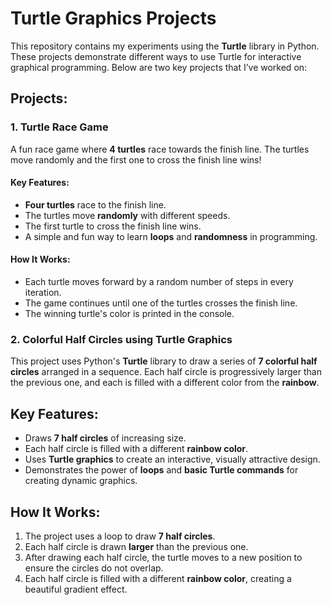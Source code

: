 # Turtle Graphics Projects

This repository contains my experiments using the **Turtle** library in Python. These projects demonstrate different ways to use Turtle for interactive graphical programming. Below are two key projects that I’ve worked on:

## Projects:

### 1. Turtle Race Game
A fun race game where **4 turtles** race towards the finish line. The turtles move randomly and the first one to cross the finish line wins!

#### Key Features:
- **Four turtles** race to the finish line.
- The turtles move **randomly** with different speeds.
- The first turtle to cross the finish line wins.
- A simple and fun way to learn **loops** and **randomness** in programming.

#### How It Works:
- Each turtle moves forward by a random number of steps in every iteration.
- The game continues until one of the turtles crosses the finish line.
- The winning turtle's color is printed in the console.
 ### 2. Colorful Half Circles using Turtle Graphics
This project uses Python's **Turtle** library to draw a series of **7 colorful half circles** arranged in a sequence. Each half circle is progressively larger than the previous one, and each is filled with a different color from the **rainbow**.
## Key Features:
- Draws **7 half circles** of increasing size.
- Each half circle is filled with a different **rainbow color**.
- Uses **Turtle graphics** to create an interactive, visually attractive design.
- Demonstrates the power of **loops** and **basic Turtle commands** for creating dynamic graphics.

## How It Works:
1. The project uses a loop to draw **7 half circles**.
2. Each half circle is drawn **larger** than the previous one.
3. After drawing each half circle, the turtle moves to a new position to ensure the circles do not overlap.
4. Each half circle is filled with a different **rainbow color**, creating a beautiful gradient effect.
